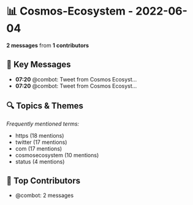 # 📊 Cosmos-Ecosystem - 2022-06-04
**2 messages** from **1 contributors**

## 💬 Key Messages
- **07:20** @combot: [‌‌‌‌‎⁠](https://twitter.com/CosmosEcosystem/status/1532985558716358661)Tweet from Cosmos Ecosyst...
- **07:20** @combot: [‌‌‌‌‎⁠](https://twitter.com/CosmosEcosystem/status/1532985628895457280)Tweet from Cosmos Ecosyst...

## 🔍 Topics & Themes
*Frequently mentioned terms:*
- https (18 mentions)
- twitter (17 mentions)
- com (17 mentions)
- cosmosecosystem (10 mentions)
- status (4 mentions)

## 👥 Top Contributors
- @combot: 2 messages
